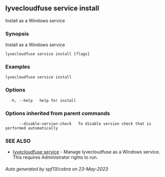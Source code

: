 ## lyvecloudfuse service install

Install as a Windows service

### Synopsis

Install as a Windows service

```
lyvecloudfuse service install [flags]
```

### Examples

```
lyvecloudfuse service install
```

### Options

```
  -h, --help   help for install
```

### Options inherited from parent commands

```
      --disable-version-check   To disable version check that is performed automatically
```

### SEE ALSO

* [lyvecloudfuse service](lyvecloudfuse_service.md)	 - Manage lyvecloudfuse as a Windows service. This requires Administrator rights to run.

###### Auto generated by spf13/cobra on 23-May-2023
